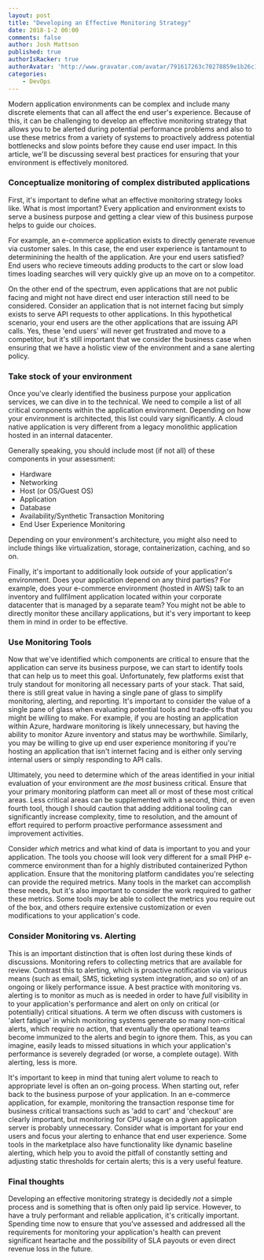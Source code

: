 ```yaml
---
layout: post
title: "Developing an Effective Monitoring Strategy"
date: 2018-1-2 00:00
comments: false
author: Josh Mattson
published: true
authorIsRacker: true
authorAvatar: 'http://www.gravatar.com/avatar/791617263c70278859e1b26c15d13eab'
categories:
    - DevOps
---
```


Modern application environments can be complex and include many discrete elements that can all affect the end user's experience.  Because of this, it can be challenging to develop an effective monitoring strategy that allows you to be alerted during potential performance problems and also to use these metrics from a variety of systems to proactively address potential bottlenecks and slow points before they cause end user impact.  In this article, we'll be discussing several best practices for ensuring that your environment is effectively monitored.

<!-- more -->

### Conceptualize monitoring of complex distributed applications

First, it's important to define what an effective monitoring strategy looks like.  What is most important?  Every application and environment exists to serve a business purpose and getting a clear view of this business purpose helps to guide our choices.

For example, an e-commerce application exists to directly generate revenue via customer sales.  In this case, the end user experience is tantamount to determinining the health of the application.  Are your end users satisfied?  End users who recieve timeouts adding products to the cart or slow load times loading searches will very quickly give up an move on to a competitor.

On the other end of the spectrum, even applications that are not public facing and might not have direct end user interaction still need to be considered.  Consider an application that is not internet facing but simply exists to serve API requests to other applications.  In this hypothetical scenario, your end users are the other applications that are issuing API calls.  Yes, these 'end users' will never get frustrated and move to a competitor, but it's still important that we consider the business case when ensuring that we have a holistic view of the environment and a sane alerting policy.

### Take stock of your environment

Once you've clearly identified the business purpose your application services, we can dive in to the technical.  We need to compile a list of all critical components within the application environment.  Depending on how your environment is architected, this list could vary significantly.  A cloud native application is very different from a legacy monolithic application hosted in an internal datacenter.

Generally speaking, you should include most (if not all) of these components in your assessment:

* Hardware
* Networking
* Host (or OS/Guest OS)
* Application
* Database
* Availability/Synthetic Transaction Monitoring
* End User Experience Monitoring

Depending on your environment's architecture, you might also need to include things like virtualization, storage, containerization, caching, and so on.

Finally, it's important to additionally look _outside_ of your application's environment.  Does your application depend on any third parties?  For example, does your e-commerce environment (hosted in AWS) talk to an inventory and fullfilment application located within your corporate datacenter that is managed by a separate team?  You might not be able to directly monitor these ancillary applications, but it's very important to keep them in mind in order to be effective.

### Use Monitoring Tools

Now that we've identified which components are critical to ensure that the application can serve its business purpose, we can start to identify tools that can help us to meet this goal.  Unfortunately, few platforms exist that truly standout for monitoring all necessary parts of your stack.  That said, there is still great value in having a single pane of glass to simplify monitoring, alerting, and reporting.  It's important to consider the value of a single pane of glass when evaluating potential tools and trade-offs that you might be willing to make.  For example, if you are hosting an application within Azure, hardware monitoring is likely unnecessary, but having the ability to monitor Azure inventory and status may be worthwhile.  Similarly, you may be willing to give up end user experience monitoring if you're hosting an application that isn't internet facing and is either only serving internal users or simply responding to API calls.

Ultimately, you need to determine which of the areas identified in your initial evaluation of your environment are _the most_ business critical.  Ensure that your primary monitoring platform can meet all or most of these most critical areas.  Less critical areas can be supplemented with a second, third, or even fourth tool, though I should caution that adding additional tooling can significantly increase complexity, time to resolution, and the amount of effort required to perform proactive performance assessment and improvement activities.

Consider _which_ metrics and what kind of data is important to you and your application.  The tools you choose will look very different for a small PHP e-commerce environment than for a highly distributed containerized Python application.  Ensure that the monitoring platform candidates you're selecting can provide the required metrics.  Many tools in the market can accomplish these needs, but it's also important to consider the work required to gather these metrics.  Some tools may be able to collect the metrics you require out of the box, and others require extensive customization or even modifications to your application's code.

### Consider  Monitoring vs. Alerting

This is an important distinction that is often lost during these kinds of discussions.  Monitoring refers to collecting metrics that are available for review.  Contrast this to alerting, which is proactive notification via various means (such as email, SMS, ticketing system integration, and so on) of an ongoing or likely performance issue.  A best practice with monitoring vs. alerting is to monitor as much as is needed in order to have _full_ visibility in to your application's performance and alert on only on critical (or potentially) critical situations.  A term we often discuss with customers is 'alert fatigue' in which monitoring systems generate so many non-critical alerts, which require no action, that eventually the operational teams become immunized to the alerts and begin to ignore them.  This, as you can imagine, easily leads to missed situations in which your application's performance is severely degraded (or worse, a complete outage).  With alerting, less is more.

It's important to keep in mind that tuning alert volume to reach to appropriate level is often an on-going process.  When starting out, refer back to the business purpose of your application.  In an e-commerce application, for example, monitoring the transaction response time for business critical transactions such as 'add to cart' and 'checkout' are clearly important, but monitoring for CPU usage on a given application server is probably unnecessary.  Consider what is important for your end users and focus your alerting to enhance that end user experience.  Some tools in the marketplace also have functionality like dynamic baseline alerting, which help you to avoid the pitfall of constantly setting and adjusting static thresholds for certain alerts; this is a very useful feature.

### Final thoughts

Developing an effective monitoring strategy is decidedly _not_ a simple process and is something that is often only paid lip service.  However, to have a truly performant and reliable application, it's critically important.  Spending time now to ensure that you've assessed and addressed all the requirements for monitoring your application's health can prevent significant heartache and the possibility of SLA payouts or even direct revenue loss in the future.
